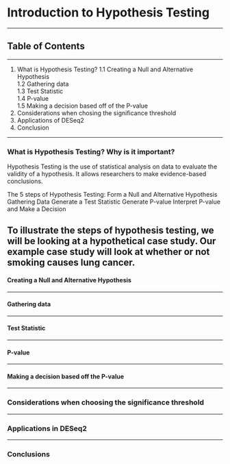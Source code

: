 # Introduction to Hypothesis Testing
---
## Table of Contents
---
1. What is Hypothesis Testing?
    1.1 Creating a Null and Alternative Hypothesis  
    1.2 Gathering data  
    1.3 Test Statistic  
    1.4 P-value  
    1.5 Making a decision based off of the P-value  
2. Considerations when chosing the significance threshold
3. Applications of DESeq2
4. Conclusion
---
### What is Hypothesis Testing? Why is it important?

Hypothesis Testing is the use of statistical analysis on data to evaluate the validity of a hypothesis. It allows researchers to make evidence-based conclusions. 

The 5 steps of Hypothesis Testing:
    Form a Null and Alternative Hypothesis
    Gathering Data
    Generate a Test Statistic
    Generate P-value
    Interpret P-value and Make a Decision 

To illustrate the steps of hypothesis testing, we will be looking at a hypothetical case study. Our example case study will look at whether or not smoking causes lung cancer. 
---

#### Creating a Null and Alternative Hypothesis

---

#### Gathering data

---

#### Test Statistic
---

#### P-value

---

#### Making a decision based off the P-value

---

### Considerations when choosing the significance threshold

---

### Applications in DESeq2

---

### Conclusions


